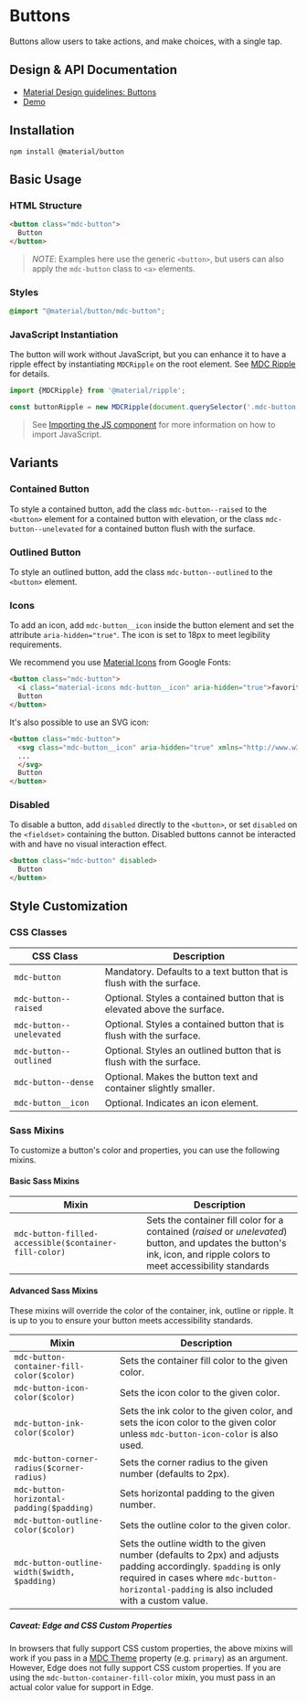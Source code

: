 <!--docs:
title: "Buttons"
layout: detail
section: components
excerpt: "Material Design-styled buttons."
iconId: button
path: /catalog/buttons/
-->

# Buttons

<!--<div class="article__asset">
  <a class="article__asset-link"
     href="https://material-components-web.appspot.com/button.html">
    <img src="{{ site.rootpath }}/images/mdc_web_screenshots/buttons.png" width="363" alt="Buttons screenshot">
  </a>
</div>-->

Buttons allow users to take actions, and make choices, with a single tap.

## Design & API Documentation

<ul class="icon-list">
  <li class="icon-list-item icon-list-item--spec">
    <a href="https://material.io/guidelines/components/buttons.html">Material Design guidelines: Buttons</a>
  </li>
  <li class="icon-list-item icon-list-item--link">
    <a href="https://material-components-web.appspot.com/button.html">Demo</a>
  </li>
</ul>

## Installation

```
npm install @material/button
```

## Basic Usage

### HTML Structure

```html
<button class="mdc-button">
  Button
</button>
```
> _NOTE_: Examples here use the generic `<button>`, but users can also apply the `mdc-button` class to `<a>` elements.

### Styles

```scss
@import "@material/button/mdc-button";
```

### JavaScript Instantiation

The button will work without JavaScript, but you can enhance it to have a ripple effect by instantiating `MDCRipple` on the root element. See [MDC Ripple](../mdc-ripple) for details.

```js
import {MDCRipple} from '@material/ripple';

const buttonRipple = new MDCRipple(document.querySelector('.mdc-button'));
```

> See [Importing the JS component](../../docs/importing-js.md) for more information on how to import JavaScript.

## Variants

### Contained Button

To style a contained button, add the class `mdc-button--raised` to the `<button>` element for a contained button with elevation, or the class `mdc-button--unelevated` for a contained button flush with the surface.

### Outlined Button

To style an outlined button, add the class `mdc-button--outlined` to the `<button>` element.

### Icons 

To add an icon, add `mdc-button__icon` inside the button element and set the attribute `aria-hidden="true"`. The icon is set to 18px to meet legibility requirements.

We recommend you use [Material Icons](https://material.io/icons/) from Google Fonts:

```html
<button class="mdc-button">
  <i class="material-icons mdc-button__icon" aria-hidden="true">favorite</i>
  Button
</button>
```

It's also possible to use an SVG icon:

```html
<button class="mdc-button">
  <svg class="mdc-button__icon" aria-hidden="true" xmlns="http://www.w3.org/2000/svg" viewBox="...">
  ...
  </svg>
  Button
</button>
```

### Disabled

To disable a button, add `disabled` directly to the `<button>`, or set `disabled` on the `<fieldset>` containing the button.
Disabled buttons cannot be interacted with and have no visual interaction effect.

```html
<button class="mdc-button" disabled>
  Button
</button>
```

## Style Customization

### CSS Classes

CSS Class | Description
--- | ---
`mdc-button` | Mandatory. Defaults to a text button that is flush with the surface.
`mdc-button--raised` | Optional. Styles a contained button that is elevated above the surface.
`mdc-button--unelevated` | Optional. Styles a contained button that is flush with the surface.
`mdc-button--outlined` | Optional. Styles an outlined button that is flush with the surface.
`mdc-button--dense` | Optional. Makes the button text and container slightly smaller.
`mdc-button__icon` | Optional. Indicates an icon element.

### Sass Mixins

To customize a button's color and properties, you can use the following mixins.

#### Basic Sass Mixins

Mixin | Description
--- | ---
`mdc-button-filled-accessible($container-fill-color)` | Sets the container fill color for a contained (_raised_ or _unelevated_) button, and updates the button's ink, icon, and ripple colors to meet accessibility standards

#### Advanced Sass Mixins

These mixins will override the color of the container, ink, outline or ripple. It is up to you to ensure your button meets accessibility standards.

Mixin | Description
--- | ---
`mdc-button-container-fill-color($color)` | Sets the container fill color to the given color.
`mdc-button-icon-color($color)` | Sets the icon color to the given color.
`mdc-button-ink-color($color)` | Sets the ink color to the given color, and sets the icon color to the given color unless `mdc-button-icon-color` is also used.
`mdc-button-corner-radius($corner-radius)` | Sets the corner radius to the given number (defaults to 2px).
`mdc-button-horizontal-padding($padding)` | Sets horizontal padding to the given number.
`mdc-button-outline-color($color)` | Sets the outline color to the given color.
`mdc-button-outline-width($width, $padding)` | Sets the outline width to the given number (defaults to 2px) and adjusts padding accordingly. `$padding` is only required in cases where `mdc-button-horizontal-padding` is also included with a custom value.

##### Caveat: Edge and CSS Custom Properties

In browsers that fully support CSS custom properties, the above mixins will work if you pass in a [MDC Theme](mdc-theme) property (e.g. `primary`) as an argument. However, Edge does not fully support CSS custom properties. If you are using the `mdc-button-container-fill-color` mixin, you must pass in an actual color value for support in Edge.